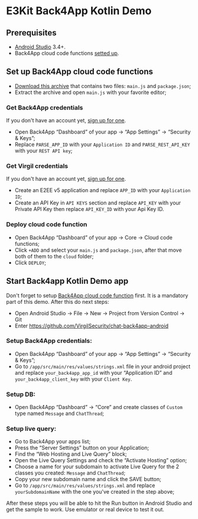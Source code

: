 # E3Kit Back4App Kotlin Demo

## Prerequisites

- [Android Studio][_android_studio] 3.4+.
- Back4App cloud code functions [setted up](#set-up-back4app-cloud-code-functions).

## Set up Back4App cloud code functions

- [Download this archive][_main_js_package_json] that contains two files: `main.js` and `package.json`;
- Extract the archive and open `main.js` with your favorite editor;

### Get Back4App credentials

If you don't have an account yet, [sign up for one](https://back4app.com).

- Open Back4App “Dashboard” of your app -> “App Settings” -> “Security & Keys”;
- Replace `PARSE_APP_ID` with your `Application ID` and `PARSE_REST_API_KEY` with your `REST API key`;

### Get Virgil credentials

If you don't have an account yet, [sign up for one](https://dashboard.virgilsecurity.com/signup).

- Create an E2EE v5 application and replace `APP_ID` with your `Application ID`;
- Create an API Key in `API KEYS` section and replace `API_KEY` with your Private API Key then replace `API_KEY_ID` with your Api Key ID.

### Deploy cloud code function

- Open Back4App “Dashboard” of your app -> Core -> Cloud code functions;
- Click `+ADD` and select your `main.js` and `package.json`, after that move both of them to the `cloud` folder;
- Click `DEPLOY`;

## Start Back4app Kotlin Demo app

Don't forget to setup [Back4App cloud code function](#set-up-back4app-cloud-code-functions) first. It is a mandatory part of this demo. After this do next steps:

- Open Android Studio -> File -> New -> Project from Version Control -> Git
- Enter https://github.com/VirgilSecurity/chat-back4app-android

### Setup Back4App credentials:

- Open Back4App “Dashboard” of your app -> “App Settings” -> “Security & Keys”;
- Go to `/app/src/main/res/values/strings.xml` file in your android project and replace `your_back4app_app_id` with your “Application ID” and `your_back4app_client_key` with your `Client Key`.

### Setup DB:

- Open Back4App “Dashboard” -> “Core” and create classes of `Custom` type named `Message` and `ChatThread`;

### Setup live query:

- Go to Back4App your apps list;
- Press the “Server Settings” button on your Application;
- Find the “Web Hosting and Live Query” block;
- Open the Live Query Settings  and check the “Activate Hosting” option;
- Choose a name for your subdomain to activate Live Query for the 2 classes you created: `Message` and `ChatThread`;
- Copy your new subdomain name and click the SAVE button;
- Go to `/app/src/main/res/values/strings.xml` and replace `yourSubdomainName` with the one you've created in the step above;

After these steps you will be able to hit the Run button in Android Studio and get the sample to work. Use emulator or real device to test it out.

[_android_studio]: https://developer.android.com/studio/index.html
[_main_js_package_json]: https://gist.github.com/xlwknx/2ce304284d9f1e47d7e3c9af4f9dd56c/archive/64b48e7310ad13f3643f607a14416335bc47b26a.zip
